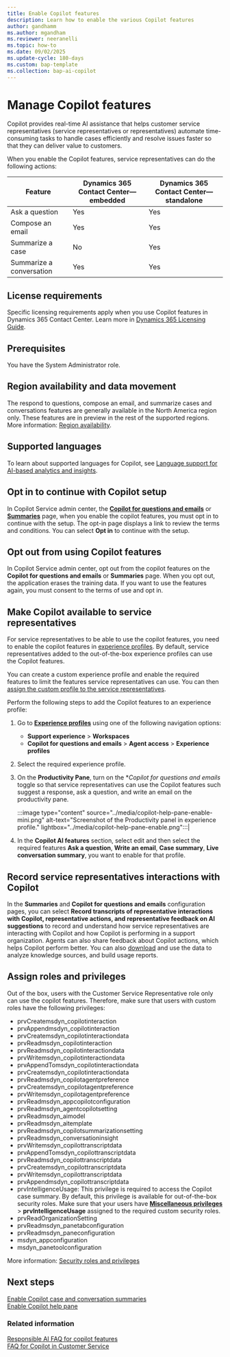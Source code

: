 ```yaml
---
title: Enable Copilot features 
description: Learn how to enable the various Copilot features
author: gandhamm
ms.author: mgandham
ms.reviewer: neeranelli
ms.topic: how-to
ms.date: 09/02/2025
ms.update-cycle: 180-days
ms.custom: bap-template 
ms.collection: bap-ai-copilot
---
```


# Manage Copilot features

Copilot provides real-time AI assistance that helps customer service representatives (service representatives or representatives) automate time-consuming tasks to handle cases efficiently and resolve issues faster so that they can deliver value to customers.

When you enable the Copilot features, service representatives can do the following actions:

|Feature| Dynamics 365 Contact Center&mdash;embedded | Dynamics 365 Contact Center&mdash;standalone |
|----------|----------|----------|
| Ask a question   | Yes   | Yes   |
| Compose an email  | Yes   | Yes   |
| Summarize a case  | No  | Yes   |
| Summarize a conversation | Yes   | Yes   |

## License requirements

Specific licensing requirements apply when you use Copilot features in Dynamics 365 Contact Center. Learn more in [Dynamics 365 Licensing Guide](https://go.microsoft.com/fwlink/?LinkId=866544).

## Prerequisites

You have the System Administrator role.

## Region availability and data movement

The respond to questions, compose an email, and summarize cases and conversations features are generally available in the North America region only. These features are in preview in the rest of the supported regions. More information: [Region availability](/dynamics365/customer-service/administer/cs-region-availability-service-limits#region-availability-of-analytics-and-insights?context=/dynamics365/contact-center/context/administer-context).

## Supported languages

To learn about supported languages for Copilot, see [Language support for AI-based analytics and insights]( /dynamics365/customer-service/administer/cs-region-availability-service-limits#language-support-for-ai-based-analytics-and-insights-in-customer-service?context=/dynamics365/contact-center/context/administer-context).


## Opt in to continue with Copilot setup

In Copilot Service admin center, the [**Copilot for questions and emails**](copilot-enable-help-pane.md) or [**Summaries**](copilot-enable-summary.md) page, when you enable the copilot features, you must opt in to continue with the setup. The opt-in page displays a link to review the terms and conditions. You can select **Opt in** to continue with the setup.  

## Opt out from using Copilot features

In Copilot Service admin center, opt out from the copilot features on the **Copilot for questions and emails** or **Summaries** page. When you opt out, the application erases the training data. If you want to use the features again, you must consent to the terms of use and opt in.

## Make Copilot available to service representatives

For service representatives to be able to use the copilot features, you need to enable the copilot features in [experience profiles](/dynamics365/customer-service/administer/add-profile-default?context=/dynamics365/contact-center/administer-context). By default, service representatives added to the out-of-the-box experience profiles can use the Copilot features.

You can create a custom experience profile and enable the required features to limit the features service representatives can use. You can then [assign the custom profile to the service representatives](/dynamics365/customer-service/administer/add-profile-default?context=/dynamics365/contact-center/administer-context).

Perform the following steps to add the Copilot features to an experience profile:

1. Go to [**Experience profiles**](/dynamics365/customer-service/administer/create-agent-experience-profile?context=/dynamics365/contact-center/administer-context) using one of the following navigation options:
   - **Support experience** > **Workspaces**
   - **Copilot for questions and emails** > **Agent access** > **Experience profiles**
1. Select the required experience profile.
1. On the **Productivity Pane**, turn on the **Copilot for questions and emails* toggle so that service representatives can use the Copilot features such suggest a response, ask a question, and write an email on the productivity pane.

   :::image type="content" source="../media/copilot-help-pane-enable-mini.png" alt-text="Screenshot of the Productivity panel in experience profile." lightbox="../media/copilot-help-pane-enable.png":::|

1.  In the **Copilot AI features** section, select edit and then select  the required features **Ask a question**, **Write an email**, **Case summary**, **Live conversation summary**, you want to enable for that profile.  

## Record service representatives interactions with Copilot

In the **Summaries** and **Copilot for questions and emails** configuration pages, you can select **Record transcripts of representative interactions with Copilot, representative actions, and representative feedback on AI suggestions** to record and understand how service representatives are interacting with Copilot and how Copilot is performing in a support organization. Agents can also share feedback about Copilot actions, which helps Copilot perform better. You can also [download](/dynamics365/customer-service/develop/reference/entities/msdyn_copilottranscriptdata?context=/dynamics365/contact-center/extend-context) and use the data to analyze knowledge sources, and build usage reports.

## Assign roles and privileges

Out of the box, users with the Customer Service Representative role only can use the copilot features. Therefore, make sure that users with custom roles have the following privileges: 

- prvCreatemsdyn_copilotinteraction 
- prvAppendmsdyn_copilotinteraction 
- prvCreatemsdyn_copilotinteractiondata 
- prvReadmsdyn_copilotinteraction
- prvReadmsdyn_copilotinteractiondata
- prvWritemsdyn_copilotinteractiondata
- prvAppendTomsdyn_copilotinteractiondata
- prvCreatemsdyn_copilotinteractiondata
- prvReadmsdyn_copilotagentpreference
- prvCreatemsdyn_copilotagentpreference
- prvWritemsdyn_copilotagentpreference
- prvReadmsdyn_appcopilotconfiguration
- prvReadmsdyn_agentcopilotsetting
- prvReadmsdyn_aimodel
- prvReadmsdyn_aitemplate
- prvReadmsdyn_copilotsummarizationsetting 
- prvReadmsdyn_conversationinsight
- prvWritemsdyn_copilottranscriptdata 
- prvAppendTomsdyn_copilottranscriptdata  
- prvReadmsdyn_copilottranscriptdata 
- prvCreatemsdyn_copilottranscriptdata 
- prvWritemsdyn_copilottranscriptdata 
- prvAppendmsdyn_copilottranscriptdata
- prvIntelligenceUsage: This privilege is required to access the Copilot case summary. By default, this privilege is available for out-of-the-box security roles. Make sure that your users have  [**Miscellaneous privileges**](/power-platform/admin/security-roles-privileges#define-the-privileges-and-properties-of-a-security-role) > **prvIntelligenceUsage** assigned to the required custom security roles.
- prvReadOrganizationSetting
- prvReadmsdyn_panetabconfiguration 
- prvReadmsdyn_paneconfiguration 
- msdyn_appconfiguration
- msdyn_panetoolconfiguration

More information: [Security roles and privileges](/power-platform/admin/security-roles-privileges)

## Next steps

[Enable Copilot case and conversation summaries](copilot-enable-summary.md)  
[Enable Copilot help pane](copilot-enable-help-pane.md)  

### Related information

[Responsible AI FAQ for copilot features](/dynamics365/customer-service/implement/faq-responsible-ai-copilot?context=/dynamics365/contact-center/administer-context)  
[FAQ for Copilot in Customer Service](/dynamics365/customer-service/administer/faq-copilot-features?context=/dynamics365/contact-center/administer-context)  
